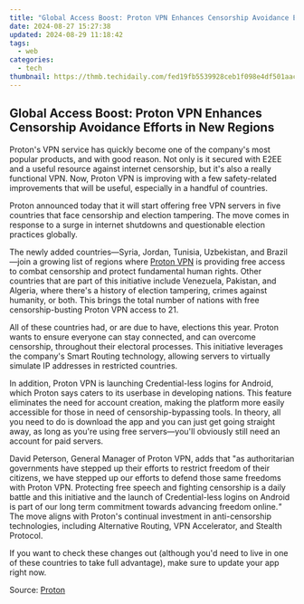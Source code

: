 ```yaml
---
title: "Global Access Boost: Proton VPN Enhances Censorship Avoidance Efforts in New Regions"
date: 2024-08-27 15:27:38
updated: 2024-08-29 11:18:42
tags:
  - web
categories:
  - tech
thumbnail: https://thmb.techidaily.com/fed19fb5539928ceb1f098e4df501aac24d80c5bb6000047d745afbd7491bdcb.jpg
---
```


## Global Access Boost: Proton VPN Enhances Censorship Avoidance Efforts in New Regions

Proton's VPN service has quickly become one of the company's most popular products, and with good reason. Not only is it secured with E2EE and a useful resource against internet censorship, but it's also a really functional VPN. Now, Proton VPN is improving with a few safety-related improvements that will be useful, especially in a handful of countries.

 Proton announced today that it will start offering free VPN servers in five countries that face censorship and election tampering. The move comes in response to a surge in internet shutdowns and questionable election practices globally.

 The newly added countries—Syria, Jordan, Tunisia, Uzbekistan, and Brazil—join a growing list of regions where [Proton VPN](https://visual-screen-recording.techidaily.com/updated-ps3-playback-a-comprehensible-methodology-for-2024/) is providing free access to combat censorship and protect fundamental human rights. Other countries that are part of this initiative include Venezuela, Pakistan, and Algeria, where there's a history of election tampering, crimes against humanity, or both. This brings the total number of nations with free censorship-busting Proton VPN access to 21.

 All of these countries had, or are due to have, elections this year. Proton wants to ensure everyone can stay connected, and can overcome censorship, throughout their electoral processes. This initiative leverages the company's Smart Routing technology, allowing servers to virtually simulate IP addresses in restricted countries.

 In addition, Proton VPN is launching Credential-less logins for Android, which Proton says caters to its userbase in developing nations. This feature eliminates the need for account creation, making the platform more easily accessible for those in need of censorship-bypassing tools. In theory, all you need to do is download the app and you can just get going straight away, as long as you're using free servers—you'll obviously still need an account for paid servers.

 David Peterson, General Manager of Proton VPN, adds that "as authoritarian governments have stepped up their efforts to restrict freedom of their citizens, we have stepped up our efforts to defend those same freedoms with Proton VPN. Protecting free speech and fighting censorship is a daily battle and this initiative and the launch of Credential-less logins on Android is part of our long term commitment towards advancing freedom online._"_ The move aligns with Proton's continual investment in anti-censorship technologies, including Alternative Routing, VPN Accelerator, and Stealth Protocol.

 If you want to check these changes out (although you'd need to live in one of these countries to take full advantage), make sure to update your app right now.

 Source: [Proton](https://protonvpn.com/blog/free-servers-before-elections)

<ins class="adsbygoogle"
     style="display:block"
     data-ad-format="autorelaxed"
     data-ad-client="ca-pub-7571918770474297"
     data-ad-slot="1223367746"></ins>



<ins class="adsbygoogle"
     style="display:block"
     data-ad-client="ca-pub-7571918770474297"
     data-ad-slot="8358498916"
     data-ad-format="auto"
     data-full-width-responsive="true"></ins>
